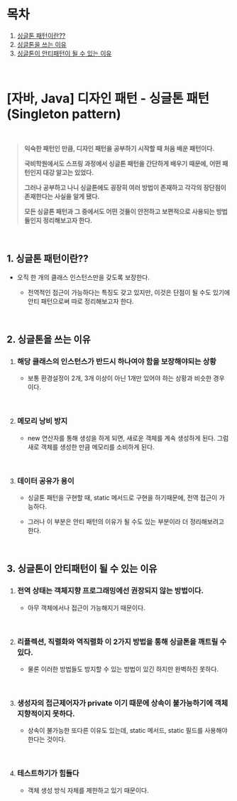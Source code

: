 # 목차

1. [싱글톤 패턴이란??](#1-싱글톤-패턴이란) <br/>
2. [싱글톤을 쓰는 이유](#2-싱글톤을-쓰는-이유) <br/>
3. [싱글톤이 안티패턴이 될 수 있는 이유](#3-싱글톤이-안티패턴이-될-수-있는-이유) <br/>

<br/>

# [자바, Java] 디자인 패턴 - 싱글톤 패턴 (Singleton pattern)

<br/>

> **익숙한 패턴인 만큼, 디자인 패턴을 공부하기 시작할 때 처음 배운 패턴이다.**
>
> **국비학원에서도 스프링 과정에서 싱글톤 패턴을 간단하게 배우기 때문에, 어떤 패턴인지 대강 알고는 있었다.**
>
> **그러나 공부하고 나니 싱글톤에도 굉장히 여러 방법이 존재하고 각각의 장단점이 존재한다는 사실을 알게 됐다.**
>
> **모든 싱글톤 패턴과 그 중에서도 어떤 것들이 안전하고 보편적으로 사용되는 방법들인지 정리해보고자 한다.**

<br/>

## 1. 싱글톤 패턴이란??

- 오직 한 개의 클래스 인스턴스만을 갖도록 보장한다.

  - 전역적인 접근이 가능하다는 특징도 갖고 있지만, 이것은 단점이 될 수도 있기에 안티 패턴으로써 따로 정리해보고자 한다.

    <br/>

## 2. 싱글톤을 쓰는 이유

1. ### 해당 클래스의 인스턴스가 반드시 하나여야 함을 보장해야되는 상황

   - 보통 환경설정이 2개, 3개 이상이 아닌 1개만 있어야 하는 상황과 비슷한 경우이다.

     <br/>

2. ### 메모리 낭비 방지

   - new 연산자를 통해 생성을 하게 되면, 새로운 객체를 계속 생성하게 된다. 그럼 새로 객체를 생성한 만큼 메모리를 소비하게 된다.

     <br/>

3. ### 데이터 공유가 용이

   - 싱글톤 패턴을 구현할 때, static 메서드로 구현을 하기때문에, 전역 접근이 가능하다.

   - 그러나 이 부분은 안티 패턴의 이유가 될 수도 있는 부분이라 더 정리해보려고 한다.

     <br/>

## 3. 싱글톤이 안티패턴이 될 수 있는 이유

1. ### 전역 상태는 객체지향 프로그래밍에선 권장되지 않는 방법이다.

   - 아무 객체에서나 접근이 가능해지기 때문이다.

     <br/>

2. ### 리플렉션, 직렬화와 역직렬화 이 2가지 방법을 통해 싱글톤을 깨트릴 수 있다.

   - 물론 이러한 방법들도 방지할 수 있는 방법이 있긴 하지만 완벽하진 못하다.

     <br/>

3. ### 생성자의 접근제어자가 private 이기 때문에 상속이 불가능하기에 객체지향적이지 못하다.

   - 상속이 불가능한 또다른 이유도 있는데, static 메서드, static 필드를 사용해야 한다는 것이다.

     <br/>

4. ### 테스트하기가 힘들다

    - 객체 생성 방식 자체를 제한하고 있기 때문이다.

  <br/>